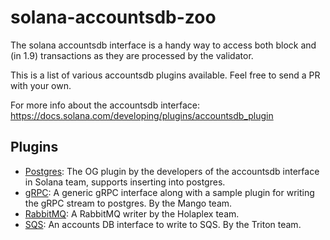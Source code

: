 # solana-accountsdb-zoo

The solana accountsdb interface is a handy way to access both block and (in 1.9) transactions as they are processed by the validator.

This is a list of various accountsdb plugins available. Feel free to send a PR with your own.

For more info about the accountsdb interface: https://docs.solana.com/developing/plugins/accountsdb_plugin

## Plugins

 * [Postgres](https://github.com/solana-labs/solana-accountsdb-plugin-postgres): The OG plugin by the developers of the accountsdb interface in Solana team, supports inserting into postgres.
 * [gRPC](https://github.com/ckamm/solana-accountsdb-connector): A generic gRPC interface along with a sample plugin for writing the gRPC stream to postgres. By the Mango team.
 * [RabbitMQ](https://github.com/holaplex/solana-indexer/tree/dev/crates/accountsdb-rabbitmq): A RabbitMQ writer by the Holaplex team.
 * [SQS](https://github.com/rpcpool/solana-accountsdb-sqs): An accounts DB interface to write to SQS. By the Triton team.
